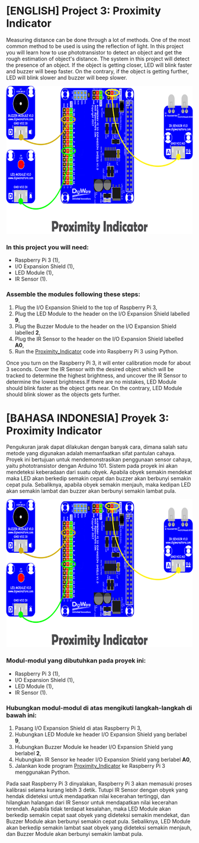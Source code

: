 # [ENGLISH] Project 3: Proximity Indicator
Measuring distance can be done through a lot of methods. One of the most common method to be used is using the reflection of light. In this project you will learn how to use phototransistor to detect an object and get the rough estimation of object's distance. The system in this project will detect the presence of an object. If the object is getting closer, LED will blink faster and buzzer will beep faster. On the contrary, if the object is getting further, LED will blink slower and buzzer will beep slower.

<img src="/images/proximity indicator.png" height="400">

### In this project you will need:
* Raspberry Pi 3 (1),
* I/O Expansion Shield (1),
* LED Module (1),
* IR Sensor (1).

### Assemble the modules following these steps:
1. Plug the I/O Expansion Shield to the top of Raspberry Pi 3,
2. Plug the LED Module to the header on the I/O Expansion Shield labelled **9**,
3. Plug the Buzzer Module to the header on the I/O Expansion Shield labelled **2**,
4. Plug the IR Sensor to the header on the I/O Expansion Shield labelled **A0**,
5. Run the [Proximity_Indicator](/03_Proximity_Indicator/Proximity_Indicator) code into Raspberry Pi 3 using Python.

Once you turn on the Raspberry Pi 3, it will enter calibration mode for about 3 seconds. Cover the IR Sensor with the desired object which will be tracked to determine the highest brightness, and uncover the IR Sensor to determine the lowest brightness.If there are no mistakes, LED Module should blink faster as the object gets near. On the contrary, LED Module should blink slower as the objects gets further.

# [BAHASA INDONESIA] Proyek 3: Proximity Indicator
Pengukuran jarak dapat dilakukan dengan banyak cara, dimana salah satu metode yang digunakan adalah memanfaatkan sifat pantulan cahaya. Proyek ini bertujuan untuk mendemonstrasikan penggunaan sensor cahaya, yaitu phototransistor dengan Arduino 101. Sistem pada proyek ini akan mendeteksi keberadaan dari suatu obyek. Apabila obyek semakin mendekat maka LED akan berkedip semakin cepat dan buzzer akan berbunyi semakin cepat pula. Sebaliknya, apabila obyek semakin menjauh, maka kedipan LED akan semakin lambat dan buzzer akan berbunyi semakin lambat pula.

<img src="/images/proximity indicator.png" height="400">

### Modul-modul yang dibutuhkan pada proyek ini:
* Raspberry Pi 3 (1),
* I/O Expansion Shield (1),
* LED Module (1),
* IR Sensor (1).

### Hubungkan modul-modul di atas mengikuti langkah-langkah di bawah ini:
1. Pasang I/O Expansion Shield di atas Raspberry Pi 3,
2. Hubungkan LED Module ke header I/O Expansion Shield yang berlabel **9**,
3. Hubungkan Buzzer Module ke header I/O Expansion Shield yang berlabel **2**,
4. Hubungkan IR Sensor ke header I/O Expansion Shield yang berlabel **A0**,
5. Jalankan kode program [Proximity_Indicator](/03_Proximity_Indicator/Proximity_Indicator) ke Raspberry Pi 3 menggunakan Python.

Pada saat Raspberry Pi 3 dinyalakan, Raspberry Pi 3 akan memasuki proses kalibrasi selama kurang lebih 3 detik. Tutupi IR Sensor dengan obyek yang hendak dideteksi untuk mendapatkan nilai kecerahan tertinggi, dan hilangkan halangan dari IR Sensor untuk mendapatkan nilai kecerahan terendah. Apabila tidak terdapat kesalahan, maka LED Module akan berkedip semakin cepat saat obyek yang dideteksi semakin mendekat, dan Buzzer Module akan berbunyi semakin cepat pula. Sebaliknya, LED Module akan berkedip semakin lambat saat obyek yang dideteksi semakin menjauh, dan Buzzer Module akan berbunyi semakin lambat pula.
